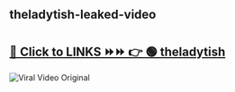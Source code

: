 
 ## theladytish-leaked-video 

# <h2><a href="https://clipsfans.com/theladytish&ref=git">🔗 Click to LINKS ⏩⏩ 👉 🟢 theladytish </a></h2>

<a href="https://clipsfans.com/theladytish&ref=git" rel="nofollow" data-target="animated-image.originalLink"><img src="https://i.ibb.co.com/xMMVF88/686577567.gif" alt="Viral Video Original" style="max-width: 100%; display: inline-block;" data-target="animated-image.originalImage"></a>
